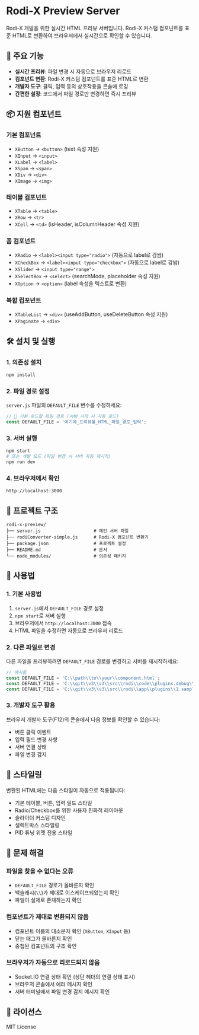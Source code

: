 # Rodi-X Preview Server

Rodi-X 개발을 위한 실시간 HTML 프리뷰 서버입니다. Rodi-X 커스텀 컴포넌트를 표준 HTML로 변환하여 브라우저에서 실시간으로 확인할 수 있습니다.

## 🚀 주요 기능

- **실시간 프리뷰**: 파일 변경 시 자동으로 브라우저 리로드
- **컴포넌트 변환**: Rodi-X 커스텀 컴포넌트를 표준 HTML로 변환
- **개발자 도구**: 클릭, 입력 등의 상호작용을 콘솔에 로깅
- **간편한 설정**: 코드에서 파일 경로만 변경하면 즉시 프리뷰

## 📦 지원 컴포넌트

### 기본 컴포넌트
- `XButton` → `<button>` (text 속성 지원)
- `XInput` → `<input>`
- `XLabel` → `<label>`
- `XSpan` → `<span>`
- `XDiv` → `<div>`
- `XImage` → `<img>`

### 테이블 컴포넌트
- `XTable` → `<table>`
- `XRow` → `<tr>`
- `XCell` → `<td>` (isHeader, isColumnHeader 속성 지원)

### 폼 컴포넌트
- `XRadio` → `<label><input type="radio">` (자동으로 label로 감쌈)
- `XCheckBox` → `<label><input type="checkbox">` (자동으로 label로 감쌈)
- `XSlider` → `<input type="range">`
- `XSelectBox` → `<select>` (searchMode, placeholder 속성 지원)
- `XOption` → `<option>` (label 속성을 텍스트로 변환)

### 복합 컴포넌트
- `XTableList` → `<div>` (useAddButton, useDeleteButton 속성 지원)
- `XPaginate` → `<div>`

## 🛠 설치 및 실행

### 1. 의존성 설치
```bash
npm install
```

### 2. 파일 경로 설정
`server.js` 파일의 `DEFAULT_FILE` 변수를 수정하세요:

```javascript
// 🎯 기본 로드할 파일 경로 (서버 시작 시 자동 로드)
const DEFAULT_FILE = '여기에_프리뷰할_HTML_파일_경로_입력';
```

### 3. 서버 실행
```bash
npm start
# 또는 개발 모드 (파일 변경 시 서버 자동 재시작)
npm run dev
```

### 4. 브라우저에서 확인
```
http://localhost:3000
```

## 📁 프로젝트 구조

```
rodi-x-preview/
├── server.js                    # 메인 서버 파일
├── rodiConverter-simple.js      # Rodi-X 컴포넌트 변환기
├── package.json                 # 프로젝트 설정
├── README.md                    # 문서
└── node_modules/                # 의존성 패키지
```

## 🔧 사용법

### 1. 기본 사용법
1. `server.js`에서 `DEFAULT_FILE` 경로 설정
2. `npm start`로 서버 실행
3. 브라우저에서 `http://localhost:3000` 접속
4. HTML 파일을 수정하면 자동으로 브라우저 리로드

### 2. 다른 파일로 변경
다른 파일을 프리뷰하려면 `DEFAULT_FILE` 경로를 변경하고 서버를 재시작하세요:

```javascript
// 예시들
const DEFAULT_FILE = 'C:\\path\\to\\your\\component.html';
const DEFAULT_FILE = 'C:\\git\\v3\\v3\\src\\rodi\\code\\plugins.debug\\PID_Tuning_for_AMC_2\\htmlStore\\PIDTuningWidgetNode.html';
const DEFAULT_FILE = 'C:\\git\\v3\\v3\\src\\rodi\\app\\plugins\\1.samples\\source\\Components\\htmlStore\\componentsExtensionNode.html';
```

### 3. 개발자 도구 활용
브라우저 개발자 도구(F12)의 콘솔에서 다음 정보를 확인할 수 있습니다:
- 버튼 클릭 이벤트
- 입력 필드 변경 사항
- 서버 연결 상태
- 파일 변경 감지

## 🎨 스타일링

변환된 HTML에는 다음 스타일이 자동으로 적용됩니다:
- 기본 테이블, 버튼, 입력 필드 스타일
- Radio/Checkbox를 위한 사용자 친화적 레이아웃
- 슬라이더 커스텀 디자인
- 셀렉트박스 스타일링
- PID 튜닝 위젯 전용 스타일

## 🚨 문제 해결

### 파일을 찾을 수 없다는 오류
- `DEFAULT_FILE` 경로가 올바른지 확인
- 백슬래시(`\\`)가 제대로 이스케이프되었는지 확인
- 파일이 실제로 존재하는지 확인

### 컴포넌트가 제대로 변환되지 않음
- 컴포넌트 이름의 대소문자 확인 (`XButton`, `XInput` 등)
- 닫는 태그가 올바른지 확인
- 중첩된 컴포넌트의 구조 확인

### 브라우저가 자동으로 리로드되지 않음
- Socket.IO 연결 상태 확인 (상단 헤더의 연결 상태 표시)
- 브라우저 콘솔에서 에러 메시지 확인
- 서버 터미널에서 파일 변경 감지 메시지 확인

## 📝 라이선스

MIT License